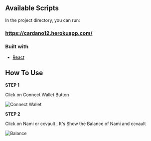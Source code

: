 
## Available Scripts

In the project directory, you can run:

### https://cardano12.herokuapp.com/

### Built with


- [React](https://reactjs.org/)


<!-- USAGE EXAMPLES -->

## How To Use

**STEP 1**

Click on Connect Wallet Button

![Connect Wallet](https://user-images.githubusercontent.com/92374663/157379700-14bae5ba-216e-4cfc-9d13-ea6023960028.png)



**STEP 2**

Click on Nami or ccvault , It's Show the Balance of Nami and ccvault

![Balance](https://user-images.githubusercontent.com/92374663/157380158-797d958c-990d-459f-a0a9-f541d8018312.png)





